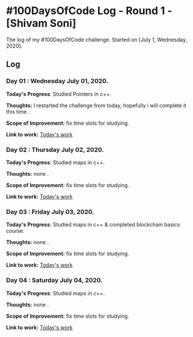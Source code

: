 # #100DaysOfCode Log - Round 1 - [Shivam Soni]

The log of my #100DaysOfCode challenge. Started on [July 1, Wednesday, 2020].

## Log

### Day 01 : Wednesday July 01,  2020. 

**Today's Progress**: Studied Pointers in c++.

**Thoughts:** I restarted the challenge from today, hopefully i will complete it this time .  

**Scope of Improvement:** fix time slots for studying.

**Link to work:** [Today's work](https://github.com/i-shivamsoni/Dsa_Learning)



### Day 02 : Thursday July 02,  2020. 

**Today's Progress**: Studied maps in c++.

**Thoughts:** none .  

**Scope of Improvement:** fix time slots for studying.

**Link to work:** [Today's work](https://github.com/i-shivamsoni/Dsa_Learning)

### Day 03 : Friday July 03,  2020. 

**Today's Progress**: Studied maps in c++ & completed blockchain basics course.

**Thoughts:** none .  

**Scope of Improvement:** fix time slots for studying.

**Link to work:** [Today's work](https://github.com/i-shivamsoni/Dsa_Learning)


### Day 04 : Saturday July 04,  2020. 

**Today's Progress**: Studied maps in c++.

**Thoughts:** none .  

**Scope of Improvement:** fix time slots for studying.

**Link to work:** [Today's work](https://github.com/i-shivamsoni/Dsa_Learning)
